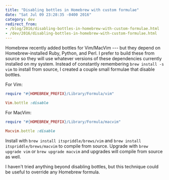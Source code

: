 ```yaml
---
title: "Disabling bottles in Homebrew with custom formulae"
date: "Sat Jul 09 23:28:35 -0400 2016"
category: dev
redirect_from:
- /blog/2016/disabling-bottles-in-homebrew-with-custom-formulae.html
- /dev/2016/disabling-bottles-in-homebrew-with-custom-formulae.html
---
```


Homebrew recently added bottles for Vim/MacVim --- but they depend on
Homebrew-installed Ruby, Python, and Perl. I prefer to build these from source
so they will use whatever versions of these dependencies currently installed
on my system. Instead of constantly remembering `brew install -s vim` to
install from source, I created a couple small formulae that disable bottles.

For Vim:

```ruby
require "#{HOMEBREW_PREFIX}/Library/Formula/vim"

Vim.bottle :disable
```

For MacVim:

```ruby
require "#{HOMEBREW_PREFIX}/Library/Formula/macvim"

Macvim.bottle :disable
```

Install with `brew install itspriddle/brews/vim` and `brew install
itspriddle/brews/macvim` to compile from source. Upgrade with `brew upgrade
vim` or `brew upgrade macvim` and upgrades will compile from source as well.

I haven't tried anything beyond disabling bottles, but this technique could be
useful to override any Homebrew formula.
